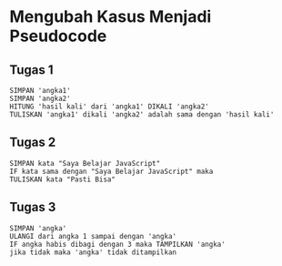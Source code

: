 # Mengubah Kasus Menjadi Pseudocode

## Tugas 1
```
SIMPAN 'angka1'
SIMPAN 'angka2'
HITUNG 'hasil kali' dari 'angka1' DIKALI 'angka2'
TULISKAN 'angka1' dikali 'angka2' adalah sama dengan 'hasil kali'
```

## Tugas 2
```
SIMPAN kata "Saya Belajar JavaScript"
IF kata sama dengan "Saya Belajar JavaScript" maka
TULISKAN kata "Pasti Bisa"
```

## Tugas 3
```
SIMPAN 'angka'
ULANGI dari angka 1 sampai dengan 'angka'
IF angka habis dibagi dengan 3 maka TAMPILKAN 'angka'
jika tidak maka 'angka' tidak ditampilkan
```
